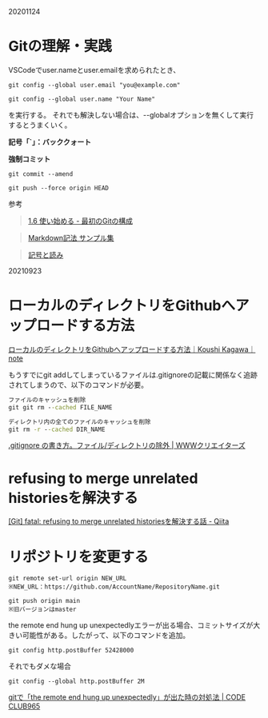 20201124

# Gitの理解・実践

VSCodeでuser.nameとuser.emailを求められたとき、

`git config --global user.email "you@example.com"`

`git config --global user.name "Your Name"`

を実行する。
それでも解決しない場合は、--globalオプションを無くして実行するとうまくいく。

__記号「`」：バッククォート__

__強制コミット__

`git commit --amend`

`git push --force origin HEAD`

参考
>[1.6 使い始める - 最初のGitの構成](https://git-scm.com/book/ja/v2/%E4%BD%BF%E3%81%84%E5%A7%8B%E3%82%81%E3%82%8B-%E6%9C%80%E5%88%9D%E3%81%AEGit%E3%81%AE%E6%A7%8B%E6%88%90)

>[Markdown記法 サンプル集](https://qiita.com/tbpgr/items/989c6badefff69377da7)

>[記号と読み](http://www.asahi-net.or.jp/~jh3m-fjym/kigou/kigou.html)

20210923
# ローカルのディレクトリをGithubへアップロードする方法

[ローカルのディレクトリをGithubへアップロードする方法｜Koushi Kagawa｜note](https://note.com/koushikagawa/n/nfccf06fa845b)

もうすでにgit addしてしまっているファイルは.gitignoreの記載に関係なく追跡されてしまうので、以下のコマンドが必要。

```cmd
ファイルのキャッシュを削除
git git rm --cached FILE_NAME

ディレクトリ内の全てのファイルのキャッシュを削除
git rm -r --cached DIR_NAME
```

[.gitignore の書き方。ファイル/ディレクトリの除外 | WWWクリエイターズ](https://www-creators.com/archives/1662)

# refusing to merge unrelated historiesを解決する

[[Git] fatal: refusing to merge unrelated historiesを解決する話 - Qiita](https://qiita.com/mei28/items/85bc881ac1f26332ac15)

# リポジトリを変更する
```git
git remote set-url origin NEW_URL
※NEW_URL：https://github.com/AccountName/RepositoryName.git

git push origin main
※旧バージョンはmaster
```
the remote end hung up unexpectedlyエラーが出る場合、コミットサイズが大きい可能性がある。したがって、以下のコマンドを追加。
```
git config http.postBuffer 52428000
```
それでもダメな場合
```
git config --global http.postBuffer 2M
```

[gitで「the remote end hung up unexpectedly」が出た時の対処法 | CODE CLUB965](https://codeclub965.com/?p=2073)